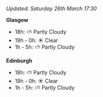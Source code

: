 *Updated: Saturday 26th March 17:30*

**Glasgow**

* 18h: :partly_sunny: Partly Cloudy
* 19h - 0h: :sunny: Clear
* 1h - 5h: :partly_sunny: Partly Cloudy

**Edinburgh**

* 18h: :partly_sunny: Partly Cloudy
* 19h - 0h: :sunny: Clear
* 1h - 5h: :partly_sunny: Partly Cloudy
